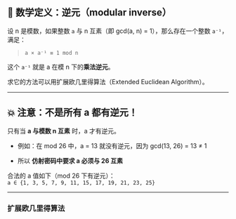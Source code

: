 ## 📘 数学定义：逆元（modular inverse）

设 n 是模数，如果整数 `a` 与 n 互素（即 gcd(a, n) = 1），那么存在一个整数 `a⁻¹`，满足：

> `a × a⁻¹ ≡ 1 mod n`

这个 `a⁻¹` 就是 a 在模 n 下的**乘法逆元**。

求它的方法可以用扩展欧几里得算法（Extended Euclidean Algorithm）。

---

## 💥 注意：不是所有 a 都有逆元！

只有当 **a 与模数 n 互素** 时，a 才有逆元。

- 例如：在 mod 26 中，a = 13 就没有逆元，因为 gcd(13, 26) = 13 ≠ 1
    
- 所以 **仿射密码中要求 a 必须与 26 互素**
    

合法的 a 值如下（mod 26 下有逆元）：  
`a ∈ {1, 3, 5, 7, 9, 11, 15, 17, 19, 21, 23, 25}`


---
### 扩展欧几里得算法


